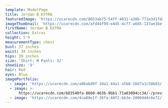 ```yaml
---
template: ModelPage
title: Jordan B EXTRA
featuredImage: 'https://ucarecdn.com/8653ab75-54ff-4031-a38b-771e3d1fd4b7/'
imageThumbnail: 'https://ucarecdn.com/afd44f99-e4d5-4cf7-a685-137ae16efff9/'
firstName: Jordan B EXTRA
collection: Extras
height: 5'9
measurementType: chest
bust: 37 inches
waist: 34 inches
hips: 39 inches
size: 'Shirt: M Pants: 32'
shoeSize: '9'
hair: Red
eyes: Blue
imagePortfolio:
  - image: 'https://ucarecdn.com/a86abd0f-10a1-44a1-a5b8-1667a1c58683/'
  - image: >-
      https://ucarecdn.com/683540fa-8660-463b-9bb1-71a03094cc34/-/preview/-/rotate/90/
  - image: 'https://ucarecdn.com/4ca88e1f-36fa-40f2-bb3e-2000dd4c6e72/'
---
```


